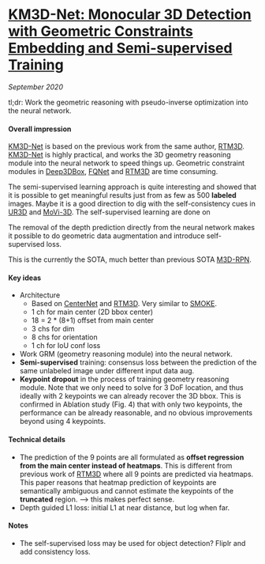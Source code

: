 # [KM3D-Net: Monocular 3D Detection with Geometric Constraints Embedding and Semi-supervised Training](https://arxiv.org/abs/2009.00764)

_September 2020_

tl;dr: Work the geometric reasoning with pseudo-inverse optimization into the neural network.

#### Overall impression
[KM3D-Net](km3d_net.md) is based on the previous work from the same author, [RTM3D](rtm3d.md). [KM3D-Net](km3d_net.md) is highly practical, and works the 3D geometry reasoning module into the neural network to speed things up. Geometric constraint modules in [Deep3DBox](deep3dbox.md), [FQNet](fqnet.md) and [RTM3D](rtm3d.md) are time consuming.

The semi-supervised learning approach is quite interesting and showed that it is possible to get meaningful results just from as few as 500 **labeled** images. Maybe it is a good direction to dig with the self-consistency cues in [UR3D](ur3d.md) and [MoVi-3D](movi_3d.md). The self-supervised learning are done on 

The removal of the depth prediction directly from the neural network makes it possible to do geometric data augmentation and introduce self-supervised loss.

This is the currently the SOTA, much better than previous SOTA [M3D-RPN](m3d_rpn.md).

#### Key ideas
- Architecture
	- Based on [CenterNet](centernet.md) and [RTM3D](rtm3d.md). Very similar to [SMOKE](smoke.md).
	- 1 ch for main center (2D bbox center)
	- 18 = 2 * (8+1) offset from main center
	- 3 chs for dim
	- 8 chs for orientation
	- 1 ch for IoU conf loss 
- Work GRM (geometry reasoning module) into the neural network. 
- **Semi-supervised** training: consensus loss between the prediction of the same unlabeled image under different input data aug. 
- **Keypoint dropout** in the process of training geometry reasoning module. Note that we only need to solve for 3 DoF location, and thus ideally with 2 keypoints we can already recover the 3D bbox. This is confirmed in Ablation study (Fig. 4) that with only two keypoints, the performance can be already reasonable, and no obvious improvements beyond using 4 keypoints. 

#### Technical details
- The prediction of the 9 points are all formulated as **offset regression from the main center instead of heatmaps**. This is different from previous work of [RTM3D](rtm3d.md) where all 9 points are predicted via heatmaps. This paper reasons that heatmap prediction of keypoints are semantically ambiguous and cannot estimate the keypoints of the **truncated** region. --> this makes perfect sense.
- Depth guided L1 loss: initial L1 at near distance, but log when far.

#### Notes
- The self-supervised loss may be used for object detection? Fliplr and add consistency loss.